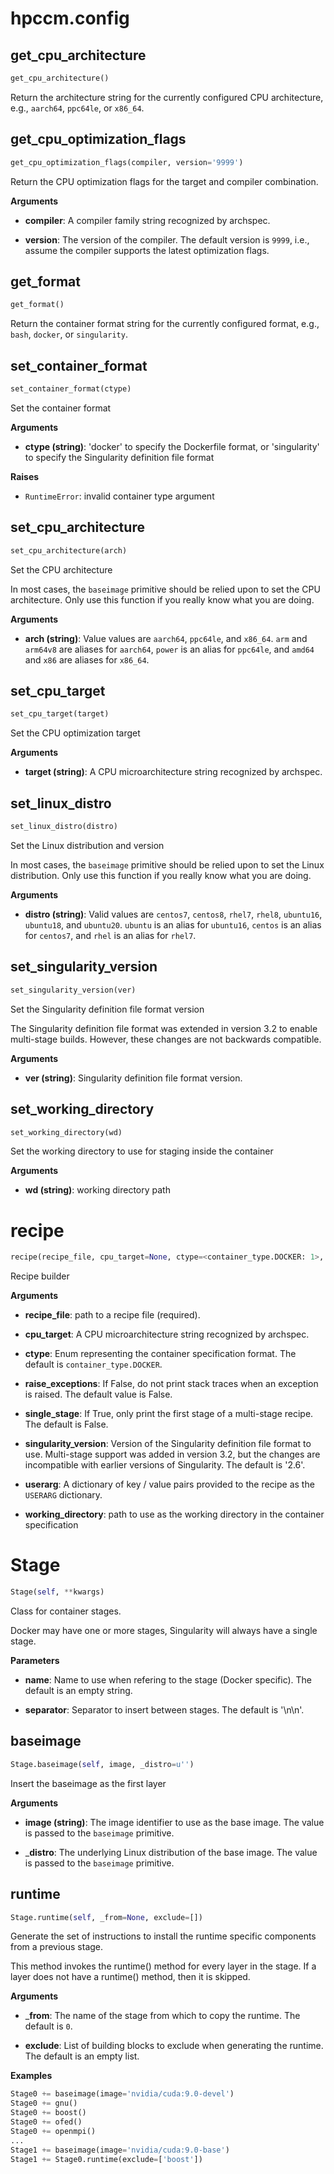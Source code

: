 # hpccm.config

## get_cpu_architecture
```python
get_cpu_architecture()
```
Return the architecture string for the currently configured CPU
architecture, e.g., `aarch64`, `ppc64le`, or `x86_64`.


## get_cpu_optimization_flags
```python
get_cpu_optimization_flags(compiler, version='9999')
```
Return the CPU optimization flags for the target and compiler
combination.

__Arguments__


- __compiler__: A compiler family string recognized by archspec.

- __version__: The version of the compiler.  The default version is
`9999`, i.e., assume the compiler supports the latest optimization
flags.

## get_format
```python
get_format()
```
Return the container format string for the currently configured
format, e.g., `bash`, `docker`, or `singularity`.
## set_container_format
```python
set_container_format(ctype)
```
Set the container format

__Arguments__


- __ctype (string)__: 'docker' to specify the Dockerfile format, or
'singularity' to specify the Singularity definition file format

__Raises__


- `RuntimeError`: invalid container type argument

## set_cpu_architecture
```python
set_cpu_architecture(arch)
```
Set the CPU architecture

In most cases, the `baseimage` primitive should be relied upon to
set the CPU architecture.  Only use this function if you really
know what you are doing.

__Arguments__


- __arch (string)__: Value values are `aarch64`, `ppc64le`, and `x86_64`.
`arm` and `arm64v8` are aliases for `aarch64`, `power` is an alias
for `ppc64le`, and `amd64` and `x86` are aliases for `x86_64`.

## set_cpu_target
```python
set_cpu_target(target)
```
Set the CPU optimization target

__Arguments__


- __target (string)__: A CPU microarchitecture string recognized by
archspec.

## set_linux_distro
```python
set_linux_distro(distro)
```
Set the Linux distribution and version

In most cases, the `baseimage` primitive should be relied upon to
set the Linux distribution.  Only use this function if you really
know what you are doing.

__Arguments__


- __distro (string)__: Valid values are `centos7`, `centos8`, `rhel7`,
`rhel8`, `ubuntu16`, `ubuntu18`, and `ubuntu20`.  `ubuntu` is an
alias for `ubuntu16`, `centos` is an alias for `centos7`, and `rhel`
is an alias for `rhel7`.


## set_singularity_version
```python
set_singularity_version(ver)
```
Set the Singularity definition file format version

The Singularity definition file format was extended in version 3.2
to enable multi-stage builds.  However, these changes are not
backwards compatible.

__Arguments__


- __ver (string)__: Singularity definition file format version.


## set_working_directory
```python
set_working_directory(wd)
```
Set the working directory to use for staging inside the container

__Arguments__


- __wd (string)__: working directory path


# recipe
```python
recipe(recipe_file, cpu_target=None, ctype=<container_type.DOCKER: 1>, raise_exceptions=False, single_stage=False, singularity_version=u'2.6', userarg=None, working_directory=u'/var/tmp')
```
Recipe builder

__Arguments__


- __recipe_file__: path to a recipe file (required).

- __cpu_target__: A CPU microarchitecture string recognized by archspec.

- __ctype__: Enum representing the container specification format.  The
default is `container_type.DOCKER`.

- __raise_exceptions__: If False, do not print stack traces when an
exception is raised.  The default value is False.

- __single_stage__: If True, only print the first stage of a multi-stage
recipe.  The default is False.

- __singularity_version__: Version of the Singularity definition file
format to use.  Multi-stage support was added in version 3.2, but
the changes are incompatible with earlier versions of Singularity.
The default is '2.6'.

- __userarg__: A dictionary of key / value pairs provided to the recipe
as the `USERARG` dictionary.

- __working_directory__: path to use as the working directory in the
container specification


# Stage
```python
Stage(self, **kwargs)
```
Class for container stages.

Docker may have one or more stages,
   Singularity will always have a single stage.

__Parameters__


- __name__: Name to use when refering to the stage (Docker specific).
The default is an empty string.

- __separator__: Separator to insert between stages.  The default is
'\n\n'.


## baseimage
```python
Stage.baseimage(self, image, _distro=u'')
```
Insert the baseimage as the first layer

__Arguments__


- __image (string)__: The image identifier to use as the base image.
The value is passed to the `baseimage` primitive.

- ___distro__: The underlying Linux distribution of the base image.
The value is passed to the `baseimage` primitive.

## runtime
```python
Stage.runtime(self, _from=None, exclude=[])
```
Generate the set of instructions to install the runtime specific
components from a previous stage.

This method invokes the runtime() method for every layer in
the stage.  If a layer does not have a runtime() method, then
it is skipped.

__Arguments__


- ___from__: The name of the stage from which to copy the runtime.
The default is `0`.

- __exclude__: List of building blocks to exclude when generating
the runtime. The default is an empty list.

__Examples__

```python
Stage0 += baseimage(image='nvidia/cuda:9.0-devel')
Stage0 += gnu()
Stage0 += boost()
Stage0 += ofed()
Stage0 += openmpi()
...
Stage1 += baseimage(image='nvidia/cuda:9.0-base')
Stage1 += Stage0.runtime(exclude=['boost'])
```


